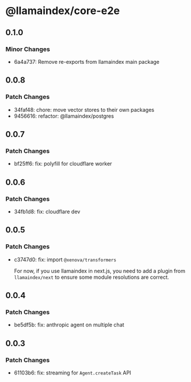 # @llamaindex/core-e2e

## 0.1.0

### Minor Changes

- 6a4a737: Remove re-exports from llamaindex main package

## 0.0.8

### Patch Changes

- 34faf48: chore: move vector stores to their own packages
- 9456616: refactor: @llamaindex/postgres

## 0.0.7

### Patch Changes

- bf25ff6: fix: polyfill for cloudflare worker

## 0.0.6

### Patch Changes

- 34fb1d8: fix: cloudflare dev

## 0.0.5

### Patch Changes

- c3747d0: fix: import `@xenova/transformers`

  For now, if you use llamaindex in next.js, you need to add a plugin from `llamaindex/next` to ensure some module resolutions are correct.

## 0.0.4

### Patch Changes

- be5df5b: fix: anthropic agent on multiple chat

## 0.0.3

### Patch Changes

- 61103b6: fix: streaming for `Agent.createTask` API
